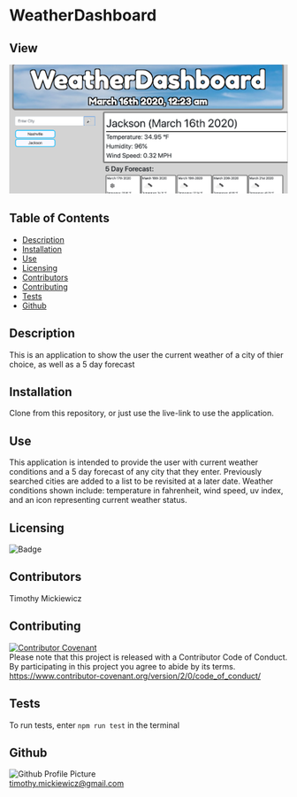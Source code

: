 # WeatherDashboard
## View
<img src="assets/images/WeatherDashboard.jpg">

## Table of Contents
* [Description](#description)
* [Installation](#installation)
* [Use](#use)
* [Licensing](#licensing)
* [Contributors](#contributors)
* [Contributing](#contributing)
* [Tests](#tests)
* [Github](#github)
 
## Description
This is an application to show the user the current weather of a city of thier choice, as well as a 5 day forecast
 
## Installation
Clone from this repository, or just use the live-link to use the application.
 
## Use
This application is intended to provide the user with current weather conditions and a 5 day forecast of any city that they enter. Previously searched cities are added to a list to be revisited at a later date. Weather conditions shown include: temperature in fahrenheit, wind speed, uv index, and an icon representing current weather status.
 
## Licensing
![Badge](https://img.shields.io/static/v1?label=License&message=MIT&color=<COLOR>?style=plastic)
 
## Contributors
Timothy Mickiewicz
 
## Contributing
[![Contributor Covenant](https://img.shields.io/badge/Contributor%20Covenant-v2.0%20adopted-ff69b4.svg)](code_of_conduct.md)</br>
Please note that this project is released with a Contributor Code of Conduct. By participating in this project you agree to abide by its terms.</br>
https://www.contributor-covenant.org/version/2/0/code_of_conduct/
 
## Tests
To run tests, enter `npm run test` in the terminal
 
## Github
![Github Profile Picture](https://avatars3.githubusercontent.com/u/58575568?v=4)</br>
timothy.mickiewicz@gmail.com
